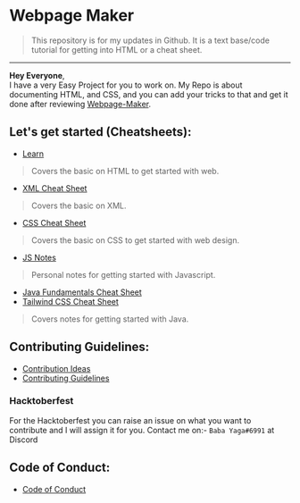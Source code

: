 # Webpage Maker

> This repository is for my updates in Github. It is a text base/code tutorial for getting into HTML or a cheat sheet.

---------

**Hey  Everyone**,<br> 
I have a very Easy Project for you to work on. My Repo is about documenting HTML, and CSS, and you can add your tricks to that and get it done after reviewing [Webpage-Maker](https://github.com/biratdatta/Webpage-Maker).

## Let's get started (Cheatsheets):
- [Learn](https://github.com/nayanmapara/Webpage-Maker/blob/master/Learn.md)
> Covers the basic on HTML to get started with web.
- [XML Cheat Sheet](https://github.com/nayanmapara/Webpage-Maker/blob/master/XMl%20CheatSheet.md)
> Covers the basic on XML.
- [CSS Cheat Sheet](https://github.com/nayanmapara/Webpage-Maker/blob/master/CSS%20Cheatsheet.md)
> Covers the basic on CSS to get started with web design.
- [JS Notes](https://github.com/biratdatta/Webpage-Maker/blob/master/JS%20Personal%20Notes.txt)
> Personal notes for getting started with Javascript.
- [Java Fundamentals Cheat Sheet](https://github.com/biratdatta/Webpage-Maker/blob/master/JavaFundamentalCheatsheet.md)
- [Tailwind CSS Cheat Sheet](https://github.com/biratdatta/Webpage-Maker/blob/master/JavaFundamentalCheatsheet.md)
> Covers notes for getting started with Java.
 
## Contributing Guidelines:
- [Contribution Ideas](https://github.com/nayanmapara/Webpage-Maker/blob/master/Contributionidea.md)
- [Contributing Guidelines](https://github.com/nayanmapara/Webpage-Maker/blob/master/CONTRIBUTING.md)

### Hacktoberfest
For the Hacktoberfest you can raise an issue on what you want to contribute and I will assign it for you. 
Contact me on:- `Baba Yaga#6991` at Discord

## Code of Conduct:
- [Code of Conduct](https://github.com/nayanmapara/Webpage-Maker/blob/master/CODE_OF_CONDUCT.md)
